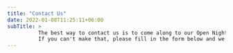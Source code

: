 ```yaml
---
title: "Contact Us"
date: 2022-01-08T11:25:11+06:00
subTitle: >
          The best way to contact us is to come along to our Open Nights.  We hold these on the first Tuesday of each month between 8pm and 10pm at Woodland Stores, Wyesham, NP25 3LB.
          If you can't make that, please fill in the form below and we'll get back to you as soon as we can!
---
```


